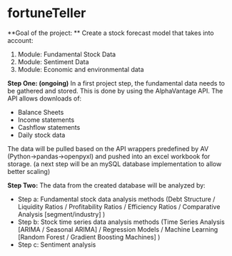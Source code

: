 # fortuneTeller

**Goal of the project: **
Create a stock forecast model that takes into account:
1. Module: Fundamental Stock Data
2. Module: Sentiment Data
3. Module: Economic and environmental data

**Step One: (ongoing)**
In a first project step, the fundamental data needs to be gathered and stored. This is done by using the AlphaVantage API.
The API allows downloads of:
- Balance Sheets
- Income statements
- Cashflow statements
- Daily stock data

The data will be pulled based on the API wrappers predefined by AV (Python->pandas->openpyxl) and pushed into an excel workbook for storage.
(a next step will be an mySQL database implementation to allow better scaling)

**Step Two:**
The data from the created database will be analyzed by:
- Step a: Fundamental stock data analysis methods (Debt Structure / Liquidity Ratios / Profitability Ratios / Efficiency Ratios / Comparative Analysis [segment/industry] )
- Step b: Stock time series data analysis methods (Time Series Analysis [ARIMA / Seasonal ARIMA] / Regression Models / Machine Learning [Random Forest / Gradient Boosting Machines]  )
- Step c: Sentiment analysis

